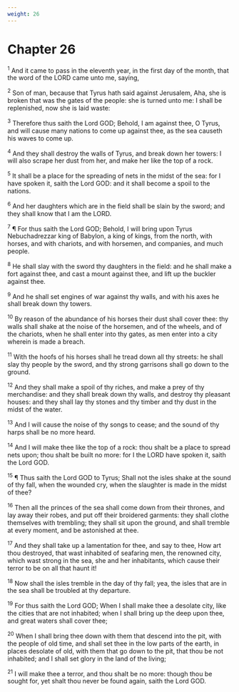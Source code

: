 ```yaml
---
weight: 26
---
```


# Chapter 26

<sup>1</sup> And it came to pass in the eleventh year, in the first day of the month, that the word of the LORD came unto me, saying, 

<sup>2</sup> Son of man, because that Tyrus hath said against Jerusalem, Aha, she is broken that was the gates of the people: she is turned unto me: I shall be replenished, now she is laid waste: 

<sup>3</sup> Therefore thus saith the Lord GOD; Behold, I am against thee, O Tyrus, and will cause many nations to come up against thee, as the sea causeth his waves to come up. 

<sup>4</sup> And they shall destroy the walls of Tyrus, and break down her towers: I will also scrape her dust from her, and make her like the top of a rock. 

<sup>5</sup> It shall be a place for the spreading of nets in the midst of the sea: for I have spoken it, saith the Lord GOD: and it shall become a spoil to the nations. 

<sup>6</sup> And her daughters which are in the field shall be slain by the sword; and they shall know that I am the LORD. 

<sup>7</sup> ¶ For thus saith the Lord GOD; Behold, I will bring upon Tyrus Nebuchadrezzar king of Babylon, a king of kings, from the north, with horses, and with chariots, and with horsemen, and companies, and much people. 

<sup>8</sup> He shall slay with the sword thy daughters in the field: and he shall make a fort against thee, and cast a mount against thee, and lift up the buckler against thee. 

<sup>9</sup> And he shall set engines of war against thy walls, and with his axes he shall break down thy towers. 

<sup>10</sup> By reason of the abundance of his horses their dust shall cover thee: thy walls shall shake at the noise of the horsemen, and of the wheels, and of the chariots, when he shall enter into thy gates, as men enter into a city wherein is made a breach. 

<sup>11</sup> With the hoofs of his horses shall he tread down all thy streets: he shall slay thy people by the sword, and thy strong garrisons shall go down to the ground. 

<sup>12</sup> And they shall make a spoil of thy riches, and make a prey of thy merchandise: and they shall break down thy walls, and destroy thy pleasant houses: and they shall lay thy stones and thy timber and thy dust in the midst of the water. 

<sup>13</sup> And I will cause the noise of thy songs to cease; and the sound of thy harps shall be no more heard. 

<sup>14</sup> And I will make thee like the top of a rock: thou shalt be a place to spread nets upon; thou shalt be built no more: for I the LORD have spoken it, saith the Lord GOD. 

<sup>15</sup> ¶ Thus saith the Lord GOD to Tyrus; Shall not the isles shake at the sound of thy fall, when the wounded cry, when the slaughter is made in the midst of thee? 

<sup>16</sup> Then all the princes of the sea shall come down from their thrones, and lay away their robes, and put off their broidered garments: they shall clothe themselves with trembling; they shall sit upon the ground, and shall tremble at every moment, and be astonished at thee. 

<sup>17</sup> And they shall take up a lamentation for thee, and say to thee, How art thou destroyed, that wast inhabited of seafaring men, the renowned city, which wast strong in the sea, she and her inhabitants, which cause their terror to be on all that haunt it! 

<sup>18</sup> Now shall the isles tremble in the day of thy fall; yea, the isles that are in the sea shall be troubled at thy departure. 

<sup>19</sup> For thus saith the Lord GOD; When I shall make thee a desolate city, like the cities that are not inhabited; when I shall bring up the deep upon thee, and great waters shall cover thee; 

<sup>20</sup> When I shall bring thee down with them that descend into the pit, with the people of old time, and shall set thee in the low parts of the earth, in places desolate of old, with them that go down to the pit, that thou be not inhabited; and I shall set glory in the land of the living; 

<sup>21</sup> I will make thee a terror, and thou shalt be no more: though thou be sought for, yet shalt thou never be found again, saith the Lord GOD. 


